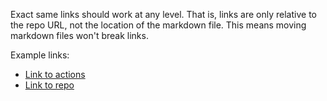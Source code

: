 Exact same links should work at any level. That is, links are only relative to the repo URL, not the location of the markdown file. This means moving markdown files won't break links.

Example links:

 - [Link to actions](/../../actions)
 - [Link to repo](/../../)
